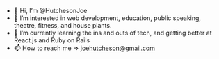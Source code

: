 - 👋 Hi, I’m @HutchesonJoe
- 👀 I’m interested in web development, education, public speaking, theatre, fitness, and house plants.
- 🌱 I’m currently learning the ins and outs of tech, and getting better at React.js and Ruby on Rails
- 📫 How to reach me => joehutcheson@gmail.com

<!---
HutchesonJoe/HutchesonJoe is a ✨ special ✨ repository because its `README.md` (this file) appears on your GitHub profile.
You can click the Preview link to take a look at your changes.
--->

